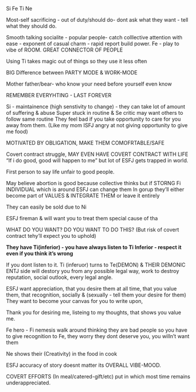 Si Fe Ti Ne

Most-self sacrificing - out of duty/should do- dont ask what they want - tell what they should do.

Smooth talking socialite - popular people- catch colllective attention with ease - exponent of casual charm - rapid report build power.
Fe - play to vibe of ROOM.
GREAT CONNECTOR OF PEOPLE

Using Ti takes magic out of things so they use it less often

BIG Difference  between PARTY MODE & WORK-MODE

Mother father/bear- who know your need before yourself even know

REMEMBER EVERYHTING - LAST FOREVER

Si - maintainence (high senstivity to change) - they can take lot of amount of suffering & abuse
Super stuck in routine & Se critic may want others to follow same routine
They feel bad if you take opportunity to care for you away from them. (Like my mom ISFJ angry at not giving opportunity to give me food)

MOTIVATED BY OBLIGATION, MAKE THEM COMOFRTABLE/SAFE

Covert contract struggle, MAY EVEN HAVE COVERT CONTRACT WITH LIFE “If i do good, good will happen to me” but lot of ESFJ gets trapped in world.

First person to say life unfair to good people.

May believe abortion is good because collective thinks but if STORNG Fi INDIVIDUAL which is around ESFJ can change them
In gorup they’ll either become part of VALUES & INTEGRATE THEM or leave it entirely

They can easily be sold due to Ni

ESFJ fireman & will want you to treat them special cause of tha

WHAT DO YOU WANT? DO YOU WANT TO DO THIS? (But risk of covert contract tehy’ll expect you to uphold)

**They have Ti(inferior) - you have always listen to Ti Inferior - respect it even if you think it’s wrong**

If you dont listen to it. Ti (inferuor) turns to Te(DEMON) & THEIR DEMONIC ENTJ side will destory you from any possible legal way, work to destroy reputation, social outlook, every legal angle.

ESFJ want appreciation, that you desire them at all time, that you value them, that recognition, socially & (sexually - tell them your desire for them)
They want to become your canvas for you to write upon,

Thank you for desiring me, listeing to my thoughts, that shows you value me.

Fe hero - Fi nemesis walk around thinking they are bad people so you have to give recognition to Fe, they worry they dont deserve you, you willn’t want them

Ne shows their (Creativity) in the food in cook

ESFJ accuracy of story doesnt matter its OVERALL VIBE-MOOD.

COVERT EFFORTS (In meal/catered-gift/etc) put in which most time remains underappreciated.
